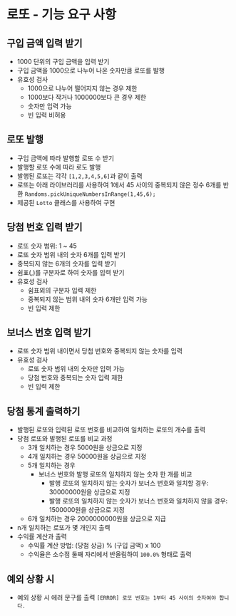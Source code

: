 # 로또 - 기능 요구 사항

## 구입 금액 입력 받기
- 1000 단위의 구입 금액을 입력 받기
- 구입 금액을 1000으로 나누어 나온 숫자만큼 로또를 발행
- 유효성 검사
  - 1000으로 나누어 떨어지지 않는 경우 제한
  - 1000보다 작거나 1000000보다 큰 경우 제한
  - 숫자만 입력 가능
  - 빈 입력 비허용


## 로또 발행
- 구입 금액에 따라 발행할 로또 수 받기
- 발행할 로또 수에 따라 로도 발행
- 발행된 로또는 각각 `[1,2,3,4,5,6]`과 같이 출력
- 로또는 아래 라이브러리를 사용하여 1에서 45 사이의 중복되지 않은 정수 6개를 반환
  `Randoms.pickUniqueNumbersInRange(1,45,6);`
- 제공된 `Lotto` 클래스를 사용하여 구현


## 당첨 번호 입력 받기
- 로또 숫자 범위: 1 ~ 45
- 로또 숫자 범위 내의 숫자 6개를 입력 받기
- 중복되지 않는 6개의 숫자를 입력 받기
- 쉼표(,)를 구분자로 하여 숫자를 입력 받기
- 유효성 검사
  - 쉼표외의 구분자 입력 제한
  - 중복되지 않는 범위 내의 숫자 6개만 입력 가능
  - 빈 입력 제한

## 보너스 번호 입력 받기
- 로또 숫자 범위 내이면서 당첨 번호와 중복되지 않는 숫자를 입력
- 유효성 검사
  - 로또 숫자 범위 내의 숫자만 입력 가능
  - 당첨 번호와 중복되는 숫자 입력 제한
  - 빈 입력 제한

    
## 당첨 통계 출력하기
- 발행된 로또와 입력된 로또 번호를 비교하여 일치하는 로또의 개수를 출력
- 당첨 로또와 발행된 로또를 비교 과정
  - 3개 일치하는 경우 5000원을 상금으로 지정
  - 4개 일치하는 경우 50000원을 상금으로 지정
  - 5개 일치하는 경우 
    - 보너스 번호와 발행 로또의 일치하지 않는 숫자 한 개를 비교
      - 발행 로또의 일치하지 않는 숫자가 보너스 번호와 일치할 경우: 30000000원을 상금으로 지정
      - 발행 로또의 일치하지 않는 숫자가 보너스 번호와 일치하지 않을 경우: 1500000원을 상금으로 지정
  - 6개 일치하는 경우 2000000000원을 상금으로 지급
- n개 일치하는 로또가 몇 개인지 출력
- 수익률 계산과 출력
  - 수익률 계산 방법: (당첨 상금) % (구입 금액) x 100
  - 수익율은 소수점 둘째 자리에서 반올림하여 `100.0%` 형태로 출력


## 예외 상황 시
- 예외 상황 시 에러 문구를 출력
`[ERROR] 로또 번호는 1부터 45 사이의 숫자여야 합니다.`
